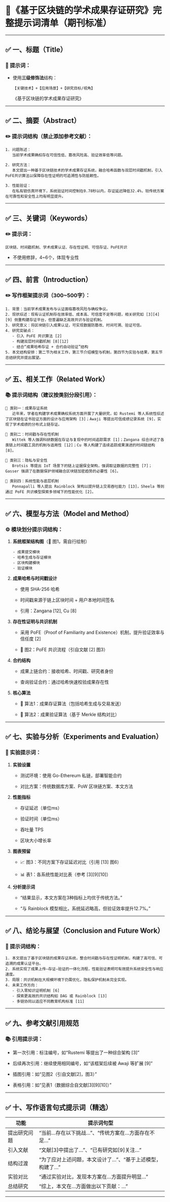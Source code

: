 # 📄《基于区块链的学术成果存证研究》完整提示词清单（期刊标准）

---

## ✅ 一、标题（Title）

### 🧠 提示词：

- 使用**三级修饰法**结构：
    
    ```
    【关键技术】+【应用场景】+【研究目标/视角】
    ```

	《基于区块链的学术成果存证研究》

---

## ✅ 二、摘要（Abstract）

### ✏️ 提示词结构（禁止添加参考文献）：

```
1. 问题陈述：
   当前学术成果确权存在可信性低、篡改风险高、验证效率低等问题。

2. 研究方法：
   本文提出一种基于区块链技术的学术成果存证系统，融合哈希函数与双层时间戳机制，引入PoFE共识算法以保障存在性证明的可追溯性与防抵赖性。

3. 性能验证：
   在私有链仿真环境下，系统验证时间控制在0.78秒以内，存证延迟降低32.4%，较传统方案在可靠性和安全性上均有明显提升。
```

---

## ✅ 三、关键词（Keywords）

### ✏️ 提示词：

```
区块链、时间戳机制、学术成果认证、存在性证明、可信存证、PoFE共识
```

- 不使用修辞，4~6个，体现专业性
    

---

## ✅ 四、前言（Introduction）

### ✏️ 写作框架提示词（300~500字）：

```
1. 背景：当前学术成果发布与认证面临篡改风险与确权争议。
2. 现状综述：现有认证机制存在效率低、成本高、可信度不足等问题，相关研究如 [3][4][9] 侧重构建存证平台，但普遍缺乏高效共识与验证机制。
3. 研究意义：将区块链引入成果认证，可实现数据防篡改、时间可溯、验证可信。
4. 研究突破点：
   - 引入 PoFE 共识算法 [2]
   - 构建双层时间戳机制 [8][12]
   - 结合“成果哈希存证 + 合约自动验证”结构
5. 本文结构安排：第二节为相关工作，第三节介绍模型与机制，第四节为实验与结果，第五节总结研究并提出展望。
```

---

## ✅ 五、相关工作（Related Work）

### 📚 提示词结构（建议按**类别分段**引用）：

```
🔹 类别一：成果存证系统
   近年来，学者在构建学术成果确权系统方面开展了大量研究，如 Rustemi 等人系统性综述了区块链在证书验证方面的设计与应用架构 [3]；Awaji 等提出可信成绩记录系统 [9]，实现了学术成绩的分布式上链存证。

🔹 类别二：时间戳与存在性机制
   Wittek 等人强调科研数据在存证与复现中的时间追踪需求 [1]；Zangana 综合评述了各类链上时间戳工具的机制与适用性 [12]；Cu 等人构建了连续追踪成果演进的时间链结构 [8]。

🔹 类别三：隐私与安全性
   Brotsis 等提出 IoT 场景下的链上证据保全架构，强调取证数据的完整性 [7]；Gasser 强调了在数据保护领域融合区块链加密趋势的必要性 [6]。

🔹 类别四：系统性能与底层机制
   Ponnapalli 等人提出 Rainblock 架构以提升链上交易吞吐能力 [13]，Sheela 等则通过 PoFE 共识模型探索多领域下的性能优化 [2]。
```

---

## ✅ 六、模型与方法（Model and Method）

### ⚙️ 模块划分提示词结构：

1. **系统框架结构图**（📌 图1，需自行绘制）
    
    ```
    - 成果提交模块
    - 哈希生成与存证模块
    - 区块构建模块
    - 验证模块
    ```
    
2. **成果哈希与时间戳设计**
    
    - 使用 SHA-256 哈希
        
    - 时间戳来源于链上区块时间 + 用户本地时间签名
        
    - 引用：Zangana [12], Cu [8]
        
3. **存在性证明与共识机制**
    
    - 采用 PoFE（Proof of Familiarity and Existence）机制，提升验证效率与信任度 [2]
        
    - 📌 图2：PoFE 共识流程（引自文献 [2] 图3）
        
4. **合约结构**
    
    - 成果上链合约：接收哈希、时间戳、研究者身份
        
    - 查询验证合约：通过哈希快速校验成果存在性
        
5. **核心算法**
    
    - 📌 算法1：成果存证算法（包括哈希生成与交易发送）
        
    - 📌 算法2：成果验证算法（基于 Merkle 结构对比）
        

---

## ✅ 七、实验与分析（Experiments and Evaluation）

### 🧪 实验提示词：

1. **实验设置**
    
    - 测试环境：使用 Go-Ethereum 私链，部署智能合约
        
    - 对比方案：传统数据库方案、PoW 区块链方案、本文方法
        
2. **性能指标**
    
    - 存证延迟（单位ms）
        
    - 验证时间（单位ms）
        
    - 吞吐量 TPS
        
    - 区块大小增长率
        
3. **图表预留**
    
    - 📈 图3：不同方案下存证延迟对比（引用 [13] 图6）
        
    - 📊 表1：各系统性能对比表（参考 [3][9][10]）
        
4. **分析提示词**
    
    - “结果显示，本文方案在3种指标上均优于传统方法。”
        
    - “与 Rainblock 模型相比，系统延迟略高，但验证效率提升12.7%。”
        

---

## ✅ 八、结论与展望（Conclusion and Future Work）

### 📝 提示词结构：

```
1. 本文提出了基于区块链的成果存证系统，整合时间戳与存在性证明机制，构建了高可信、可追溯的成果认证平台。
2. 系统实现了成果上传–存证–验证的一体化流程，性能验证表明可有效提升系统安全性与响应速度。
3. 局限：共识机制在大规模环境下仍需优化，隐私保护机制未完全实现。
4. 未来工作方向：
   - 引入零知识证明机制 [6]
   - 探索更高效的共识结构如 DAG 或 Rainblock [13]
   - 多链协同以适应不同教育机构标准 [11]
```

---

## ✅ 九、参考文献引用规范

### 📚 引用提示词：

- 第一次引用：标注编号，如“Rustemi 等提出了一种综合架构 [3]”
    
- 后续再次引用：继续使用相同编号，如“该框架后续被 Awaji 等扩展 [9]”
    
- 插图引用：如“见图2（引自文献[2]，图3）”
    
- 表格引用：如“见表1（数据综合自文献[3][9][10]）”
    

---

## ✅ 十、写作语言句式提示词（精选）

|功能|提示词句型|
|---|---|
|提出研究问题|“当前…存在以下挑战…”、“传统方案在…方面存在不足…”|
|引入文献|“文献[3]中提出了…”、“已有研究如[9]关注…”|
|结构过渡|“为了应对上述问题，本文设计了…”、“基于上述模型，构建了…”|
|实验对比|“通过实验对比，发现本方案在…方面提升明显…”|
|总结研究|“综上，本文在…方面做出以下贡献：…”|

---
